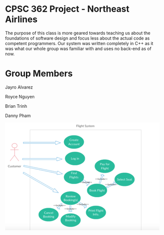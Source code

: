 # CPSC 362 Project - Northeast Airlines
The purpose of this class is more geared towards teaching us about the foundations of software design and focus less about the actual code as competent programmers. Our system was written completely in C++ as it was what our whole group was familiar with and uses no back-end as of now. 

# Group Members
Jayro Alvarez

Royce Nguyen

Brian Trinh

Danny Pham

![Image of UC Diagram](https://raw.githubusercontent.com/jalvarez24/362-Term-Project/master/362%20Images/UC%20Diagram.png)
